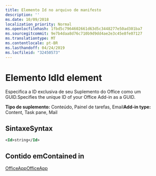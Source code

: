 ```yaml
---
title: Elemento Id no arquivo de manifesto
description: ''
ms.date: 10/09/2018
localization_priority: Normal
ms.openlocfilehash: 1fbd5c7964602661d63d5c3448277e50ad301ba7
ms.sourcegitcommit: 9e7b4daa8d76c710b9d9dd4ae2e3c45e8fe07127
ms.translationtype: MT
ms.contentlocale: pt-BR
ms.lasthandoff: 04/24/2019
ms.locfileid: "32450573"
---
```

# <a name="id-element"></a><span data-ttu-id="d940c-102">Elemento Id</span><span class="sxs-lookup"><span data-stu-id="d940c-102">Id element</span></span>

<span data-ttu-id="d940c-103">Especifica a ID exclusiva de seu Suplemento do Office como um GUID.</span><span class="sxs-lookup"><span data-stu-id="d940c-103">Specifies the unique ID of your Office Add-in as a GUID.</span></span>

<span data-ttu-id="d940c-104">**Tipo de suplemento:** Conteúdo, Painel de tarefas, Email</span><span class="sxs-lookup"><span data-stu-id="d940c-104">**Add-in type:** Content, Task pane, Mail</span></span>

## <a name="syntax"></a><span data-ttu-id="d940c-105">Sintaxe</span><span class="sxs-lookup"><span data-stu-id="d940c-105">Syntax</span></span>

```XML
<Id>string</Id>
```

## <a name="contained-in"></a><span data-ttu-id="d940c-106">Contido em</span><span class="sxs-lookup"><span data-stu-id="d940c-106">Contained in</span></span>

[<span data-ttu-id="d940c-107">OfficeApp</span><span class="sxs-lookup"><span data-stu-id="d940c-107">OfficeApp</span></span>](officeapp.md)


